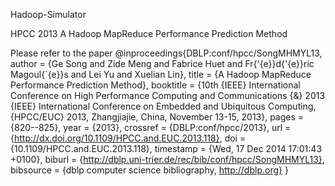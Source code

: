 Hadoop-Simulator

HPCC 2013 A Hadoop MapReduce Performance Prediction Method


Please refer to the paper
@inproceedings{DBLP:conf/hpcc/SongMHMYL13,
  author    = {Ge Song and
               Zide Meng and
               Fabrice Huet and
               Fr{\'{e}}d{\'{e}}ric Magoul{\`{e}}s and
               Lei Yu and
               Xuelian Lin},
  title     = {A Hadoop MapReduce Performance Prediction Method},
  booktitle = {10th {IEEE} International Conference on High Performance Computing
               and Communications {\&} 2013 {IEEE} International Conference on
               Embedded and Ubiquitous Computing, {HPCC/EUC} 2013, Zhangjiajie, China,
               November 13-15, 2013},
  pages     = {820--825},
  year      = {2013},
  crossref  = {DBLP:conf/hpcc/2013},
  url       = {http://dx.doi.org/10.1109/HPCC.and.EUC.2013.118},
  doi       = {10.1109/HPCC.and.EUC.2013.118},
  timestamp = {Wed, 17 Dec 2014 17:01:43 +0100},
  biburl    = {http://dblp.uni-trier.de/rec/bib/conf/hpcc/SongMHMYL13},
  bibsource = {dblp computer science bibliography, http://dblp.org}
}
